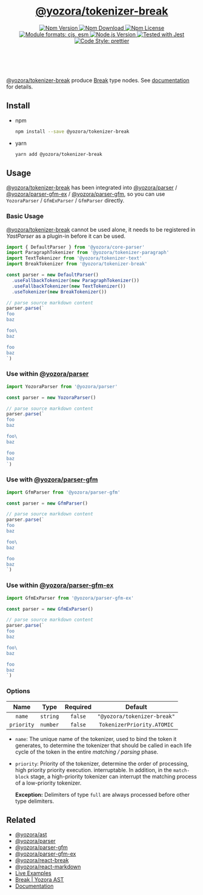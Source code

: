 <!-- :begin use tokenizer/banner -->

<header>
  <h1 align="center">
    <a href="https://github.com/yozorajs/yozora/tree/v2.3.1/tokenizers/break#readme">@yozora/tokenizer-break</a>
  </h1>
  <div align="center">
    <a href="https://www.npmjs.com/package/@yozora/tokenizer-break">
      <img
        alt="Npm Version"
        src="https://img.shields.io/npm/v/@yozora/tokenizer-break.svg"
      />
    </a>
    <a href="https://www.npmjs.com/package/@yozora/tokenizer-break">
      <img
        alt="Npm Download"
        src="https://img.shields.io/npm/dm/@yozora/tokenizer-break.svg"
      />
    </a>
    <a href="https://www.npmjs.com/package/@yozora/tokenizer-break">
      <img
        alt="Npm License"
        src="https://img.shields.io/npm/l/@yozora/tokenizer-break.svg"
      />
    </a>
    <a href="#install">
      <img
        alt="Module formats: cjs, esm"
        src="https://img.shields.io/badge/module_formats-cjs%2C%20esm-green.svg"
      />
    </a>
    <a href="https://github.com/nodejs/node">
      <img
        alt="Node.js Version"
        src="https://img.shields.io/node/v/@yozora/tokenizer-break"
      />
    </a>
    <a href="https://github.com/facebook/jest">
      <img
        alt="Tested with Jest"
        src="https://img.shields.io/badge/tested_with-jest-9c465e.svg"
      />
    </a>
    <a href="https://github.com/prettier/prettier">
      <img
        alt="Code Style: prettier"
        src="https://img.shields.io/badge/code_style-prettier-ff69b4.svg?style=flat-square"
      />
    </a>
  </div>
</header>
<br/>

<!-- :end -->

[@yozora/tokenizer-break] produce [Break][node-type] type nodes. See [documentation][docpage] for
details.

<!-- :begin use tokenizer/usage -->

## Install

- npm

  ```bash
  npm install --save @yozora/tokenizer-break
  ```

- yarn

  ```bash
  yarn add @yozora/tokenizer-break
  ```

## Usage

[@yozora/tokenizer-break][] has been integrated into [@yozora/parser][] / [@yozora/parser-gfm-ex][]
/ [@yozora/parser-gfm][], so you can use `YozoraParser` / `GfmExParser` / `GfmParser` directly.

### Basic Usage

[@yozora/tokenizer-break][] cannot be used alone, it needs to be registered in _YastParser_ as a
plugin-in before it can be used.

```typescript {4,9}
import { DefaultParser } from '@yozora/core-parser'
import ParagraphTokenizer from '@yozora/tokenizer-paragraph'
import TextTokenizer from '@yozora/tokenizer-text'
import BreakTokenizer from '@yozora/tokenizer-break'

const parser = new DefaultParser()
  .useFallbackTokenizer(new ParagraphTokenizer())
  .useFallbackTokenizer(new TextTokenizer())
  .useTokenizer(new BreakTokenizer())

// parse source markdown content
parser.parse(`
foo
baz

foo\
baz

foo
baz
`)
```

### Use within [@yozora/parser][]

```typescript
import YozoraParser from '@yozora/parser'

const parser = new YozoraParser()

// parse source markdown content
parser.parse(`
foo
baz

foo\
baz

foo
baz
`)
```

### Use with [@yozora/parser-gfm][]

```typescript
import GfmParser from '@yozora/parser-gfm'

const parser = new GfmParser()

// parse source markdown content
parser.parse(`
foo
baz

foo\
baz

foo
baz
`)
```

### Use within [@yozora/parser-gfm-ex][]

```typescript
import GfmExParser from '@yozora/parser-gfm-ex'

const parser = new GfmExParser()

// parse source markdown content
parser.parse(`
foo
baz

foo\
baz

foo
baz
`)
```

### Options

|    Name    |   Type   | Required |           Default           |
| :--------: | :------: | :------: | :-------------------------: |
|   `name`   | `string` | `false`  | `"@yozora/tokenizer-break"` |
| `priority` | `number` | `false`  | `TokenizerPriority.ATOMIC`  |

- `name`: The unique name of the tokenizer, used to bind the token it generates, to determine the
  tokenizer that should be called in each life cycle of the token in the entire _matching / parsing_
  phase.

- `priority`: Priority of the tokenizer, determine the order of processing, high priority priority
  execution. interruptable. In addition, in the `match-block` stage, a high-priority tokenizer can
  interrupt the matching process of a low-priority tokenizer.

  **Exception:** Delimiters of type `full` are always processed before other type delimiters.

<!-- :end -->

## Related

- [@yozora/ast][]
- [@yozora/parser][]
- [@yozora/parser-gfm][]
- [@yozora/parser-gfm-ex][]
- [@yozora/react-break][]
- [@yozora/react-markdown][]
- [Live Examples][live-examples]
- [Break | Yozora AST][node-type]
- [Documentation][docpage]

[node-type]: http://yozora.guanghechen.com/docs/package/ast#break

<!-- :begin use tokenizer/definitions -->

[live-examples]: https://yozora.guanghechen.com/docs/package/tokenizer-break#live-examples
[docpage]: https://yozora.guanghechen.com/docs/package/tokenizer-break
[homepage]: https://github.com/yozorajs/yozora/tree/v2.3.1/tokenizers/break#readme
[gfm-spec]: https://github.github.com/gfm
[mdast-homepage]: https://github.com/syntax-tree/mdast
[@yozora/ast]: https://github.com/yozorajs/yozora/tree/v2.3.1/packages/ast#readme
[@yozora/ast-util]: https://github.com/yozorajs/yozora/tree/v2.3.1/packages/ast-util#readme
[@yozora/character]: https://github.com/yozorajs/yozora/tree/v2.3.1/packages/character#readme
[@yozora/eslint-config]:
  https://github.com/yozorajs/yozora/tree/release-2.x.x/packages/eslint-config#readme
[@yozora/core-parser]: https://github.com/yozorajs/yozora/tree/v2.3.1/packages/core-parser#readme
[@yozora/core-tokenizer]:
  https://github.com/yozorajs/yozora/tree/v2.3.1/packages/core-tokenizer#readme
[@yozora/invariant]: https://github.com/yozorajs/yozora/tree/v2.3.1/packages/invariant#readme
[@yozora/jest-for-tokenizer]:
  https://github.com/yozorajs/yozora/tree/release-2.x.x/packages/jest-for-tokenizer#readme
[@yozora/parser]: https://github.com/yozorajs/yozora/tree/v2.3.1/packages/parser#readme
[@yozora/parser-gfm]: https://github.com/yozorajs/yozora/tree/v2.3.1/packages/parser-gfm#readme
[@yozora/parser-gfm-ex]:
  https://github.com/yozorajs/yozora/tree/v2.3.1/packages/parser-gfm-ex#readme
[@yozora/template-tokenizer]:
  https://github.com/yozorajs/yozora/tree/release-2.x.x/packages/template-tokenizer#readme
[@yozora/tokenizer-admonition]:
  https://github.com/yozorajs/yozora/tree/v2.3.1/tokenizers/admonition#readme
[@yozora/tokenizer-autolink]:
  https://github.com/yozorajs/yozora/tree/v2.3.1/tokenizers/autolink#readme
[@yozora/tokenizer-autolink-extension]:
  https://github.com/yozorajs/yozora/tree/v2.3.1/tokenizers/autolink-extension#readme
[@yozora/tokenizer-blockquote]:
  https://github.com/yozorajs/yozora/tree/v2.3.1/tokenizers/blockquote#readme
[@yozora/tokenizer-break]: https://github.com/yozorajs/yozora/tree/v2.3.1/tokenizers/break#readme
[@yozora/tokenizer-definition]:
  https://github.com/yozorajs/yozora/tree/v2.3.1/tokenizers/definition#readme
[@yozora/tokenizer-delete]: https://github.com/yozorajs/yozora/tree/v2.3.1/tokenizers/delete#readme
[@yozora/tokenizer-ecma-import]:
  https://github.com/yozorajs/yozora/tree/v2.3.1/tokenizers/ecma-import#readme
[@yozora/tokenizer-emphasis]:
  https://github.com/yozorajs/yozora/tree/v2.3.1/tokenizers/emphasis#readme
[@yozora/tokenizer-fenced-block]:
  https://github.com/yozorajs/yozora/tree/v2.3.1/tokenizers/fenced-block#readme
[@yozora/tokenizer-fenced-code]:
  https://github.com/yozorajs/yozora/tree/v2.3.1/tokenizers/fenced-code#readme
[@yozora/tokenizer-footnote]:
  https://github.com/yozorajs/yozora/tree/v2.3.1/tokenizers/footnote#readme
[@yozora/tokenizer-footnote-definition]:
  https://github.com/yozorajs/yozora/tree/v2.3.1/tokenizers/footnote-definition#readme
[@yozora/tokenizer-footnote-reference]:
  https://github.com/yozorajs/yozora/tree/v2.3.1/tokenizers/footnote-reference#readme
[@yozora/tokenizer-heading]:
  https://github.com/yozorajs/yozora/tree/v2.3.1/tokenizers/heading#readme
[@yozora/tokenizer-html-block]:
  https://github.com/yozorajs/yozora/tree/v2.3.1/tokenizers/html-block#readme
[@yozora/tokenizer-html-inline]:
  https://github.com/yozorajs/yozora/tree/v2.3.1/tokenizers/html-inline#readme
[@yozora/tokenizer-image]: https://github.com/yozorajs/yozora/tree/v2.3.1/tokenizers/image#readme
[@yozora/tokenizer-image-reference]:
  https://github.com/yozorajs/yozora/tree/v2.3.1/tokenizers/image-reference#readme
[@yozora/tokenizer-indented-code]:
  https://github.com/yozorajs/yozora/tree/v2.3.1/tokenizers/indented-code#readme
[@yozora/tokenizer-inline-code]:
  https://github.com/yozorajs/yozora/tree/v2.3.1/tokenizers/inline-code#readme
[@yozora/tokenizer-inline-math]:
  https://github.com/yozorajs/yozora/tree/v2.3.1/tokenizers/inline-math#readme
[@yozora/tokenizer-link]: https://github.com/yozorajs/yozora/tree/v2.3.1/tokenizers/link#readme
[@yozora/tokenizer-link-reference]:
  https://github.com/yozorajs/yozora/tree/v2.3.1/tokenizers/link-reference#readme
[@yozora/tokenizer-list]: https://github.com/yozorajs/yozora/tree/v2.3.1/tokenizers/list#readme
[@yozora/tokenizer-math]: https://github.com/yozorajs/yozora/tree/v2.3.1/tokenizers/math#readme
[@yozora/tokenizer-paragraph]:
  https://github.com/yozorajs/yozora/tree/v2.3.1/tokenizers/paragraph#readme
[@yozora/tokenizer-setext-heading]:
  https://github.com/yozorajs/yozora/tree/v2.3.1/tokenizers/setext-heading#readme
[@yozora/tokenizer-table]: https://github.com/yozorajs/yozora/tree/v2.3.1/tokenizers/table#readme
[@yozora/tokenizer-text]: https://github.com/yozorajs/yozora/tree/v2.3.1/tokenizers/text#readme
[@yozora/tokenizer-thematic-break]:
  https://github.com/yozorajs/yozora/tree/v2.3.1/tokenizers/thematic-break#readme
[@yozora/react-admonition]:
  https://github.com/yozorajs/yozora-react/tree/main/packages/admonition#readme
[@yozora/react-blockquote]:
  https://github.com/yozorajs/yozora-react/tree/main/packages/blockquote#readme
[@yozora/react-break]: https://github.com/yozorajs/yozora-react/tree/main/packages/break#readme
[@yozora/react-delete]: https://github.com/yozorajs/yozora-react/tree/main/packages/delete#readme
[@yozora/react-emphasis]:
  https://github.com/yozorajs/yozora-react/tree/main/packages/emphasis#readme
[@yozora/react-code]: https://github.com/yozorajs/yozora-react/tree/main/packages/code#readme
[@yozora/react-code-live]:
  https://github.com/yozorajs/yozora-react/tree/main/packages/code-live#readme
[@yozora/react-footnote-definitions]:
  https://github.com/yozorajs/yozora-react/tree/main/packages/footnote-definitions#readme
[@yozora/react-footnote-reference]:
  https://github.com/yozorajs/yozora-react/tree/main/packages/footnote-reference#readme
[@yozora/react-heading]: https://github.com/yozorajs/yozora-react/tree/main/packages/heading#readme
[@yozora/react-image]: https://github.com/yozorajs/yozora-react/tree/main/packages/image#readme
[@yozora/react-inline-code]:
  https://github.com/yozorajs/yozora-react/tree/main/packages/inline-code#readme
[@yozora/react-inline-math]:
  https://github.com/yozorajs/yozora-react/tree/main/packages/inline-math#readme
[@yozora/react-link]: https://github.com/yozorajs/yozora-react/tree/main/packages/link#readme
[@yozora/react-list]: https://github.com/yozorajs/yozora-react/tree/main/packages/list#readme
[@yozora/react-list-item]:
  https://github.com/yozorajs/yozora-react/tree/main/packages/list-item#readme
[@yozora/react-markdown]:
  https://github.com/yozorajs/yozora-react/tree/main/packages/markdown#readme
[@yozora/react-math]: https://github.com/yozorajs/yozora-react/tree/main/packages/math#readme
[@yozora/react-paragraph]:
  https://github.com/yozorajs/yozora-react/tree/main/packages/paragraph#readme
[@yozora/react-strong]: https://github.com/yozorajs/yozora-react/tree/main/packages/strong#readme
[@yozora/react-table]: https://github.com/yozorajs/yozora-react/tree/main/packages/table#readme
[@yozora/react-text]: https://github.com/yozorajs/yozora-react/tree/main/packages/text#readme
[@yozora/react-thematic-break]:
  https://github.com/yozorajs/yozora-react/tree/main/packages/thematic-break#readme
[doc-live-examples/gfm]: https://yozora.guanghechen.com/docs/example/gfm
[doc-@yozora/ast]: https://yozora.guanghechen.com/docs/package/ast
[doc-@yozora/ast-util]: https://yozora.guanghechen.com/docs/package/ast-util
[doc-@yozora/core-parser]: https://yozora.guanghechen.com/docs/package/core-parser
[doc-@yozora/core-tokenizer]: https://yozora.guanghechen.com/docs/package/core-tokenizer
[doc-@yozora/parser]: https://yozora.guanghechen.com/docs/package/parser
[doc-@yozora/parser-gfm]: https://yozora.guanghechen.com/docs/package/parser-gfm
[doc-@yozora/parser-gfm-ex]: https://yozora.guanghechen.com/docs/package/parser-gfm-ex
[doc-@yozora/tokenizer-admonition]: https://yozora.guanghechen.com/docs/package/tokenizer-admonition
[doc-@yozora/tokenizer-autolink]: https://yozora.guanghechen.com/docs/package/tokenizer-autolink
[doc-@yozora/tokenizer-autolink-extension]:
  https://yozora.guanghechen.com/docs/package/tokenizer-autolink-extension
[doc-@yozora/tokenizer-blockquote]: https://yozora.guanghechen.com/docs/package/tokenizer-blockquote
[doc-@yozora/tokenizer-break]: https://yozora.guanghechen.com/docs/package/tokenizer-break
[doc-@yozora/tokenizer-delete]: https://yozora.guanghechen.com/docs/package/tokenizer-delete
[doc-@yozora/tokenizer-emphasis]: https://yozora.guanghechen.com/docs/package/tokenizer-emphasis
[doc-@yozora/tokenizer-fenced-code]:
  https://yozora.guanghechen.com/docs/package/tokenizer-fenced-code
[doc-@yozora/tokenizer-heading]: https://yozora.guanghechen.com/docs/package/tokenizer-heading
[doc-@yozora/tokenizer-html-block]: https://yozora.guanghechen.com/docs/package/tokenizer-html-block
[doc-@yozora/tokenizer-html-inline]:
  https://yozora.guanghechen.com/docs/package/tokenizer-html-inline
[doc-@yozora/tokenizer-image]: https://yozora.guanghechen.com/docs/package/tokenizer-image
[doc-@yozora/tokenizer-image-reference]:
  https://yozora.guanghechen.com/docs/package/tokenizer-image-reference
[doc-@yozora/tokenizer-indented-code]:
  https://yozora.guanghechen.com/docs/package/tokenizer-indented-code
[doc-@yozora/tokenizer-inline-code]:
  https://yozora.guanghechen.com/docs/package/tokenizer-inline-code
[doc-@yozora/tokenizer-inline-math]:
  https://yozora.guanghechen.com/docs/package/tokenizer-inline-math
[doc-@yozora/tokenizer-link]: https://yozora.guanghechen.com/docs/package/tokenizer-link
[doc-@yozora/tokenizer-definition]: https://yozora.guanghechen.com/docs/package/tokenizer-definition
[doc-@yozora/tokenizer-link-reference]:
  https://yozora.guanghechen.com/docs/package/tokenizer-link-reference
[doc-@yozora/tokenizer-list]: https://yozora.guanghechen.com/docs/package/tokenizer-list
[doc-@yozora/tokenizer-math]: https://yozora.guanghechen.com/docs/package/tokenizer-math
[doc-@yozora/tokenizer-paragraph]: https://yozora.guanghechen.com/docs/package/tokenizer-paragraph
[doc-@yozora/tokenizer-setext-heading]:
  https://yozora.guanghechen.com/docs/package/tokenizer-setext-heading
[doc-@yozora/tokenizer-table]: https://yozora.guanghechen.com/docs/package/tokenizer-table
[doc-@yozora/tokenizer-text]: https://yozora.guanghechen.com/docs/package/tokenizer-text
[doc-@yozora/tokenizer-thematic-break]:
  https://yozora.guanghechen.com/docs/package/tokenizer-thematic-break
[doc-@yozora/jest-for-tokenizer]: https://yozora.guanghechen.com/docs/package/jest-for-tokenizer
[doc-@yozora/parser-gfm]: https://yozora.guanghechen.com/docs/package/parser-gfm
[gfm-atx-heading]: https://github.github.com/gfm/#atx-heading
[gfm-autolink]: https://github.github.com/gfm/#autolinks
[gfm-autolink-extension]: https://github.github.com/gfm/#autolinks-extension-
[gfm-blockquote]: https://github.github.com/gfm/#block-quotes
[gfm-bullet-list]: https://github.github.com/gfm/#bullet-list
[gfm-delete]: https://github.github.com/gfm/#strikethrough-extension-
[gfm-emphasis]: https://github.github.com/gfm/#can-open-emphasis
[gfm-fenced-code]: https://github.github.com/gfm/#fenced-code-block
[gfm-hard-line-break]: https://github.github.com/gfm/#hard-line-break
[gfm-html-block]: https://github.github.com/gfm/#html-block
[gfm-html-inline]: https://github.github.com/gfm/#raw-html
[gfm-image]: https://github.github.com/gfm/#images
[gfm-image-reference]: https://github.github.com/gfm/#example-590
[gfm-indented-code]: https://github.github.com/gfm/#indented-code-block
[gfm-inline-code]: https://github.github.com/gfm/#code-span
[gfm-link]: https://github.github.com/gfm/#inline-link
[gfm-definition]: https://github.github.com/gfm/#link-reference-definition
[gfm-link-reference]: https://github.github.com/gfm/#reference-link
[gfm-list]: https://github.github.com/gfm/#lists
[gfm-list-item]: https://github.github.com/gfm/#list-items
[gfm-list-task-item]: https://github.github.com/gfm/#task-list-items-extension-
[gfm-paragraph]: https://github.github.com/gfm/#paragraph
[gfm-setext-heading]: https://github.github.com/gfm/#setext-heading
[gfm-soft-line-break]: https://github.github.com/gfm/#soft-line-breaks
[gfm-strong]: https://github.github.com/gfm/#can-open-strong-emphasis
[gfm-tab]: https://github.github.com/gfm/#tabs
[gfm-table]: https://github.github.com/gfm/#table
[gfm-text]: https://github.github.com/gfm/#soft-line-breaks
[gfm-thematic-break]: https://github.github.com/gfm/#thematic-break

<!-- :end -->
